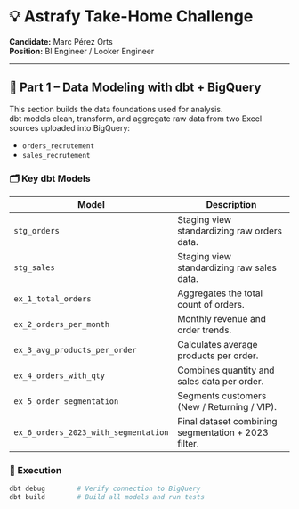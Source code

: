 # 💡 Astrafy Take-Home Challenge  
**Candidate:** Marc Pérez Orts  
**Position:** BI Engineer / Looker Engineer  

---

## 🧱 Part 1 – Data Modeling with dbt + BigQuery
This section builds the data foundations used for analysis.  
dbt models clean, transform, and aggregate raw data from two Excel sources uploaded into BigQuery:  
- `orders_recrutement`  
- `sales_recrutement`

### 🗂️ Key dbt Models
| Model | Description |
|--------|--------------|
| `stg_orders` | Staging view standardizing raw orders data. |
| `stg_sales` | Staging view standardizing raw sales data. |
| `ex_1_total_orders` | Aggregates the total count of orders. |
| `ex_2_orders_per_month` | Monthly revenue and order trends. |
| `ex_3_avg_products_per_order` | Calculates average products per order. |
| `ex_4_orders_with_qty` | Combines quantity and sales data per order. |
| `ex_5_order_segmentation` | Segments customers (New / Returning / VIP). |
| `ex_6_orders_2023_with_segmentation` | Final dataset combining segmentation + 2023 filter. |

### 🧾 Execution
```bash
dbt debug        # Verify connection to BigQuery
dbt build        # Build all models and run tests
